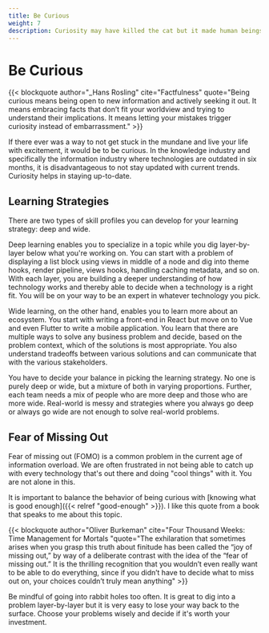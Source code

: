 ```yaml
---
title: Be Curious
weight: 7
description: Curiosity may have killed the cat but it made human beings what they are today.
---
```


# Be Curious

{{< blockquote author="_Hans Rosling" cite="Factfulness" quote="Being curious means being open to new information and actively seeking it out. It means embracing facts that don’t fit your worldview and trying to understand their implications. It means letting your mistakes trigger curiosity instead of embarrassment." >}}


If there ever was a way to not get stuck in the mundane and live your life with excitement, it would be to be curious. In the knowledge industry and specifically the information industry where technologies are outdated in six months, it is disadvantageous to not stay updated with current trends. Curiosity helps in staying up-to-date.

## Learning Strategies

There are two types of skill profiles you can develop for your learning strategy: deep and wide.

Deep learning enables you to specialize in a topic while you dig layer-by-layer below what you're working on. You can start with a problem of displaying a list block using views in middle of a node and dig into theme hooks, render pipeline, views hooks, handling caching metadata, and so on. With each layer, you are building a deeper understanding of how technology works and thereby able to decide when a technology is a right fit. You will be on your way to be an expert in whatever technology you pick.

Wide learning, on the other hand, enables you to learn more about an ecosystem. You start with writing a front-end in React but move on to Vue and even Flutter to write a mobile application. You learn that there are multiple ways to solve any business problem and decide, based on the problem context, which of the solutions is most appropriate. You also understand tradeoffs between various solutions and can communicate that with the various stakeholders.

You have to decide your balance in picking the learning strategy. No one is purely deep or wide, but a mixture of both in varying proportions. Further, each team needs a mix of people who are more deep and those who are more wide. Real-world is messy and strategies where you always go deep or always go wide are not enough to solve real-world problems.

## Fear of Missing Out

Fear of missing out (FOMO) is a common problem in the current age of information overload. We are often frustrated in not being able to catch up with every technology that's out there and doing "cool things" with it. You are not alone in this.

It is important to balance the behavior of being curious with [knowing what is good enough]({{< relref "good-enough" >}}). I like this quote from a book that speaks to me about this topic.

{{< blockquote author="Oliver Burkeman" cite="Four Thousand Weeks: Time Management for Mortals "quote="The exhilaration that sometimes arises when you grasp this truth about finitude has been called the “joy of missing out,” by way of a deliberate contrast with the idea of the “fear of missing out.” It is the thrilling recognition that you wouldn’t even really want to be able to do everything, since if you didn’t have to decide what to miss out on, your choices couldn’t truly mean anything" >}}


Be mindful of going into rabbit holes too often. It is great to dig into a problem layer-by-layer but it is very easy to lose your way back to the surface. Choose your problems wisely and decide if it's worth your investment.
